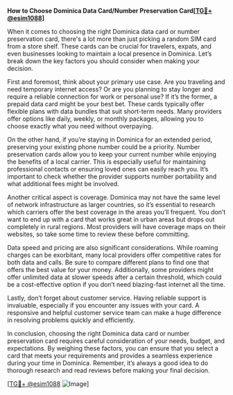 **How to Choose Dominica Data Card/Number Preservation Card[[TG💪+ @esim1088](https://t.me/s/esim1088)]**

When it comes to choosing the right Dominica data card or number preservation card, there's a lot more than just picking a random SIM card from a store shelf. These cards can be crucial for travelers, expats, and even businesses looking to maintain a local presence in Dominica. Let’s break down the key factors you should consider when making your decision.

First and foremost, think about your primary use case. Are you traveling and need temporary internet access? Or are you planning to stay longer and require a reliable connection for work or personal use? If it’s the former, a prepaid data card might be your best bet. These cards typically offer flexible plans with data bundles that suit short-term needs. Many providers offer options like daily, weekly, or monthly packages, allowing you to choose exactly what you need without overpaying.

On the other hand, if you’re staying in Dominica for an extended period, preserving your existing phone number could be a priority. Number preservation cards allow you to keep your current number while enjoying the benefits of a local carrier. This is especially useful for maintaining professional contacts or ensuring loved ones can easily reach you. It’s important to check whether the provider supports number portability and what additional fees might be involved.

Another critical aspect is coverage. Dominica may not have the same level of network infrastructure as larger countries, so it’s essential to research which carriers offer the best coverage in the areas you’ll frequent. You don’t want to end up with a card that works great in urban areas but drops out completely in rural regions. Most providers will have coverage maps on their websites, so take some time to review these before committing.

Data speed and pricing are also significant considerations. While roaming charges can be exorbitant, many local providers offer competitive rates for both data and calls. Be sure to compare different plans to find one that offers the best value for your money. Additionally, some providers might offer unlimited data at slower speeds after a certain threshold, which could be a cost-effective option if you don’t need blazing-fast internet all the time.

Lastly, don’t forget about customer service. Having reliable support is invaluable, especially if you encounter any issues with your card. A responsive and helpful customer service team can make a huge difference in resolving problems quickly and efficiently.

In conclusion, choosing the right Dominica data card or number preservation card requires careful consideration of your needs, budget, and expectations. By weighing these factors, you can ensure that you select a card that meets your requirements and provides a seamless experience during your time in Dominica. Remember, it’s always a good idea to do thorough research and read reviews before making your final decision.

[[TG💪+ @esim1088](https://t.me/s/esim1088) ![Image](https://i.postimg.cc/Y0z9fWf4/image.png)]